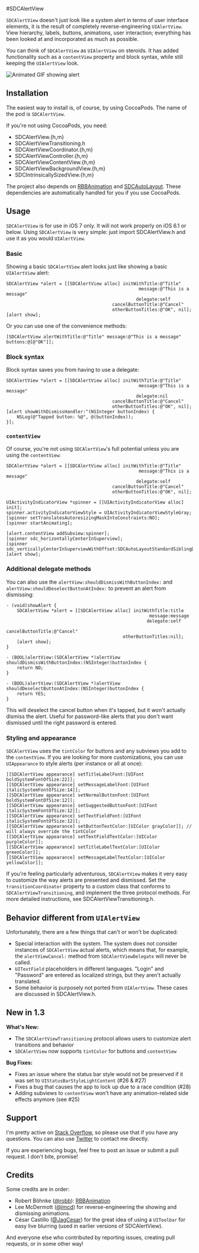 #SDCAlertView

`SDCAlertView` doesn't just look like a system alert in terms of user interface elements, it is the result of completely reverse-engineering `UIAlertView`. View hierarchy, labels, buttons, animations, user interaction; everything has been looked at and incorporated as much as possible.

You can think of `SDCAlertView` as `UIAlertView` on steroids. It has added functionality such as a `contentView` property and block syntax, while still keeping the `UIAlertView` look.

![Animated GIF showing alert](http://scott90.github.io/SDCAlertView/ProgressViewAlert.gif)

## Installation
The easiest way to install is, of course, by using CocoaPods. The name of the pod is `SDCAlertView`.

If you're not using CocoaPods, you need:

- SDCAlertView.{h,m}
- SDCAlertViewTransitioning.h
- SDCAlertViewCoordinator.{h,m}
- SDCAlertViewController.{h,m}
- SDCAlertViewContentView.{h,m}
- SDCAlertViewBackgroundView.{h,m}
- SDCIntrinsicallySizedView.{h,m}

The project also depends on [RBBAnimation](https://github.com/robb/RBBAnimation) and [SDCAutoLayout](https://github.com/Scott90/SDCAutoLayout). These dependencies are automatically handled for you if you use CocoaPods.

## Usage
`SDCAlertView` is for use in iOS 7 only. It will not work properly on iOS 6.1 or below. Using `SDCAlertView` is very simple: just import SDCAlertView.h and use it as you would `UIAlertView`.

### Basic

Showing a basic `SDCAlertView` alert looks just like showing a basic `UIAlertView` alert:
```objc
SDCAlertView *alert = [[SDCAlertView alloc] initWithTitle:@"Title"
												  message:@"This is a message"
												 delegate:self
										cancelButtonTitle:@"Cancel"
										otherButtonTitles:@"OK", nil];
[alert show];
```

Or you can use one of the convenience methods:
```objc
[SDCAlertView alertWithTitle:@"Title" message:@"This is a message" buttons:@[@"OK"]];
```

### Block syntax

Block syntax saves you from having to use a delegate:
```objc
SDCAlertView *alert = [[SDCAlertView alloc] initWithTitle:@"Title"
												  message:@"This is a message"
												 delegate:nil
										cancelButtonTitle:@"Cancel"
										otherButtonTitles:@"OK", nil];
[alert showWithDismissHandler:^(NSInteger buttonIndex) {
	NSLog(@"Tapped button: %@", @(buttonIndex));
}];
```

### `contentView`

Of course, you're not using `SDCAlertView`'s full potential unless you are using the `contentView`:
```objc
SDCAlertView *alert = [[SDCAlertView alloc] initWithTitle:@"Title"
												  message:@"This is a message"
												 delegate:self
										cancelButtonTitle:@"Cancel"
										otherButtonTitles:@"OK", nil];
		
UIActivityIndicatorView *spinner = [[UIActivityIndicatorView alloc] init];
spinner.activityIndicatorViewStyle = UIActivityIndicatorViewStyleGray;
[spinner setTranslatesAutoresizingMaskIntoConstraints:NO];
[spinner startAnimating];

[alert.contentView addSubview:spinner];
[spinner sdc_horizontallyCenterInSuperview];
[spinner sdc_verticallyCenterInSuperviewWithOffset:SDCAutoLayoutStandardSiblingDistance];
[alert show];
```

### Additional delegate methods

You can also use the `alertView:shouldDismissWithButtonIndex:` and `alertView:shouldDeselectButtonAtIndex:` to prevent an alert from dismissing:
```objc
- (void)showAlert {
	SDCAlertView *alert = [[SDCAlertView alloc] initWithTitle:title
													  message:message
													 delegate:self
											cancelButtonTitle:@"Cancel"
											otherButtonTitles:nil];
	[alert show];
}

- (BOOL)alertView:(SDCAlertView *)alertView shouldDismissWithButtonIndex:(NSInteger)buttonIndex {
	return NO;
}

- (BOOL)alertView:(SDCAlertView *)alertView shouldDeselectButtonAtIndex:(NSInteger)buttonIndex {
	return YES;
}
```
This will deselect the cancel button when it's tapped, but it won't actually dismiss the alert. Useful for password-like alerts that you don't want dismissed until the right password is entered.

### Styling and appearance

`SDCAlertView` uses the `tintColor` for buttons and any subviews you add to the `contentView`. If you are looking for more customizations, you can use `UIAppearance` to style alerts (per instance or all at once):
```objc
[[SDCAlertView appearance] setTitleLabelFont:[UIFont boldSystemFontOfSize:22]];
[[SDCAlertView appearance] setMessageLabelFont:[UIFont italicSystemFontOfSize:14]];
[[SDCAlertView appearance] setNormalButtonFont:[UIFont boldSystemFontOfSize:12]];
[[SDCAlertView appearance] setSuggestedButtonFont:[UIFont italicSystemFontOfSize:12]];
[[SDCAlertView appearance] setTextFieldFont:[UIFont italicSystemFontOfSize:12]];
[[SDCAlertView appearance] setButtonTextColor:[UIColor grayColor]]; // will always override the tintColor
[[SDCAlertView appearance] setTextFieldTextColor:[UIColor purpleColor]];
[[SDCAlertView appearance] setTitleLabelTextColor:[UIColor greenColor]];
[[SDCAlertView appearance] setMessageLabelTextColor:[UIColor yellowColor]];
```

If you're feeling particularly adventurous, `SDCAlertView` makes it very easy to customize the way alerts are presented and dismissed. Set the `transitionCoordinator` property to a custom class that conforms to `SDCAlertViewTransitioning`, and implement the three protocol methods. For more detailed instructions, see SDCAlertViewTransitioning.h.

## Behavior different from `UIAlertView`
Unfortunately, there are a few things that can't or won't be duplicated:

- Special interaction with the system. The system does not consider instances of `SDCAlertView` actual alerts, which means that, for example, the `alertViewCancel:` method from `SDCAlertViewDelegate` will never be called.
- `UITextField` placeholders in different languages. "Login" and "Password" are entered as localized strings, but they aren't actually translated.
- Some behavior is purposely not ported from `UIAlertView`. These cases are discussed in SDCAlertView.h.

## New in 1.3

**What's New:**
 - The `SDCAlertViewTransitioning` protocol allows users to customize alert transitions and behavior
 - `SDCAlertView` now supports `tintColor` for buttons and `contentView`

**Bug Fixes:**
 - Fixes an issue where the status bar style would not be preserved if it was set to `UIStatusBarStyleLightContent` (#26 & #27)
 - Fixes a bug that causes the app to lock up due to a race condition (#28)
 - Adding subviews to `contentView` won't have any animation-related side effects anymore (see #25)

## Support
I'm pretty active on [Stack Overflow](http://stackoverflow.com/users/751268/scott-berrevoets), so please use that if you have any questions. You can also use [Twitter](http://twitter.com/ScottBerrevoets) to contact me directly.

If you are experiencing bugs, feel free to post an issue or submit a pull request. I don't bite, promise!

## Credits
Some credits are in order:

- Robert Böhnke ([@robb](https://github.com/robb)): [RBBAnimation](https://github.com/robb/RBBAnimation)
- Lee McDermott ([@lmcd](https://github.com/lmcd)) for reverse-engineering the showing and dismissing animations.
- César Castillo ([@JagCesar](https://github.com/JagCesar)) for the great idea of using a `UIToolbar` for easy live blurring (used in earlier versions of SDCAlertView).

And everyone else who contributed by reporting issues, creating pull requests, or in some other way!